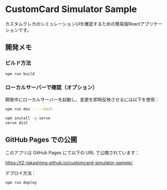 # CustomCard Simulator Sample

カスタムクレカのシミュレーションUIを確認するための簡易版Reactアプリケーションです。

## 開発メモ

### ビルド方法

```bash
npm run build
```

### ローカルサーバーで確認（オプション）

開発中にローカルサーバーを起動し、変更を即時反映させるには以下を使用：

```bash
npm run dev -- --host
```

```bash
npm install -g serve
serve dist
```

## GitHub Pages での公開

このアプリは GitHub Pages にて以下の URL で公開されています：

https://t2-takashima.github.io/customcard-simulator-sample/

デプロイ方法：

```bash
npm run deploy
```
